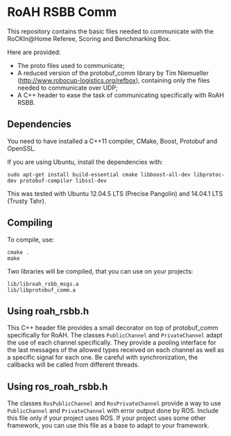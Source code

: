 RoAH RSBB Comm
==============

This repository contains the basic files needed to communicate with
the RoCKIn@Home Referee, Scoring and Benchmarking Box.

Here are provided:

- The proto files used to communicate;
- A reduced version of the protobuf_comm library by Tim Niemueller
(http://www.robocup-logistics.org/refbox), containing only the files
needed to communicate over UDP;
- A C++ header to ease the task of communicating specifically with
RoAH RSBB.


## Dependencies

You need to have installed a C++11 compiler, CMake, Boost, Protobuf
and OpenSSL.

If you are using Ubuntu, install the dependencies with:
```
sudo apt-get install build-essential cmake libboost-all-dev libprotoc-dev protobuf-compiler libssl-dev
```

This was tested with Ubuntu 12.04.5 LTS (Precise Pangolin) and
14.04.1 LTS (Trusty Tahr).


## Compiling

To compile, use:
```
cmake .
make
```

Two libraries will be compiled, that you can use on your projects:
```
lib/libroah_rsbb_msgs.a
lib/libprotobuf_comm.a
```


## Using roah_rsbb.h

This C++ header file provides a small decorator on top of
protobuf_comm specifically for RoAH. The classes `PublicChannel` and
`PrivateChannel` adapt the use of each channel specifically. They
provide a pooling interface for the last messages of the allowed
types received on each channel as well as a specific signal for each
one. Be careful with synchronization, the callbacks will be called
from different threads.


## Using ros_roah_rsbb.h

The classes `RosPublicChannel` and `RosPrivateChannel` provide
a way to use `PublicChannel` and `PrivateChannel` with error output
done by ROS. Include this file only if your project uses ROS.
If your project uses some other framework, you can use this file
as a base to adapt to your framework.
